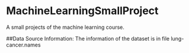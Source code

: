 # MachineLearningSmallProject
A small projects of the machine learning course.

##Data Source Information:
  The information of the dataset is in file lung-cancer.names

